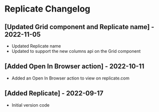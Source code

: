 # Replicate Changelog
## [Updated Grid component and Replicate name] - 2022-11-05

- Updated Replicate name
- Updated to support the new columns api on the Grid component

## [Added Open In Browser action] - 2022-10-11

- Added an Open In Browser action to view on replicate.com

## [Added Replicate] - 2022-09-17

- Initial version code
